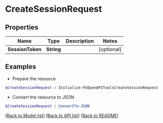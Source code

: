 # CreateSessionRequest
## Properties

Name | Type | Description | Notes
------------ | ------------- | ------------- | -------------
**SessionToken** | **String** |  | [optional] 

## Examples

- Prepare the resource
```powershell
$CreateSessionRequest = Initialize-PSOpenAPIToolsCreateSessionRequest  -SessionToken null
```

- Convert the resource to JSON
```powershell
$CreateSessionRequest | ConvertTo-JSON
```

[[Back to Model list]](../README.md#documentation-for-models) [[Back to API list]](../README.md#documentation-for-api-endpoints) [[Back to README]](../README.md)

